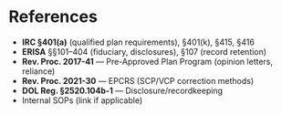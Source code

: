 # References

- **IRC §401(a)** (qualified plan requirements), §401(k), §415, §416
- **ERISA** §§101–404 (fiduciary, disclosures), §107 (record retention)
- **Rev. Proc. 2017-41** — Pre-Approved Plan Program (opinion letters, reliance)
- **Rev. Proc. 2021-30** — EPCRS (SCP/VCP correction methods)
- **DOL Reg. §2520.104b-1** — Disclosure/recordkeeping
- Internal SOPs (link if applicable)
